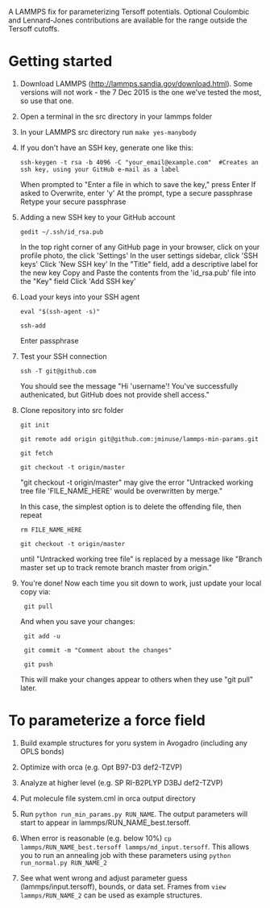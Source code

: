 A LAMMPS fix for parameterizing Tersoff potentials. Optional Coulombic and Lennard-Jones contributions are available for the range outside the Tersoff cutoffs. 

# Getting started

1.	Download LAMMPS (http://lammps.sandia.gov/download.html). Some versions will not work - the 7 Dec 2015 is the one we've tested the most, so use that one. 
	
2.	Open a terminal in the src directory in your lammps folder

3.	In your LAMMPS src directory run `make yes-manybody`
	
4.	If you don't have an SSH key, generate one like this:

		ssh-keygen -t rsa -b 4096 -C "your_email@example.com"  #Creates an ssh key, using your GitHub e-mail as a label
		
	When prompted to "Enter a file in which to save the key," press Enter
	If asked to Overwrite, enter 'y'
	At the prompt, type a secure passphrase
	Retype your secure passphrase

5.	Adding a new SSH key to your GitHub account

		gedit ~/.ssh/id_rsa.pub
	
	In the top right corner of any GitHub page in your browser, click on your profile photo, the click 'Settings'
	In the user settings sidebar, click 'SSH keys'
	Click 'New SSH key'
	In the "Title" field, add a descriptive label for the new key
	Copy and Paste the contents from the 'id_rsa.pub' file into the "Key" field
	Click 'Add SSH key'

6.	Load your keys into your SSH agent
	
		eval "$(ssh-agent -s)"
		
		ssh-add
		
	Enter passphrase
	
7.	Test your SSH connection

		ssh -T git@github.com
		
	You should see the message "Hi 'username'! You've successfully authenicated, but GitHub does not provide shell access."

8.	Clone repository into src folder
	
		git init
		
		git remote add origin git@github.com:jminuse/lammps-min-params.git
		
		git fetch
		
		git checkout -t origin/master

	"git checkout -t origin/master" may give the error "Untracked working tree file 'FILE_NAME_HERE' would be overwritten by merge."

	In this case, the simplest option is to delete the offending file, then repeat

		rm FILE_NAME_HERE

		git checkout -t origin/master 

	until "Untracked working tree file" is replaced by a message like "Branch master set up to track remote branch master from origin."

9. You're done! Now each time you sit down to work, just update your local copy via:

		git pull

	And when you save your changes:

		git add -u

		git commit -m "Comment about the changes"

		git push

	This will make your changes appear to others when they use "git pull" later.

# To parameterize a force field

1.	Build example structures for yoru system in Avogadro (including any OPLS bonds)

2.	Optimize with orca (e.g. Opt B97-D3 def2-TZVP)

3.	Analyze at higher level (e.g. SP RI-B2PLYP D3BJ def2-TZVP)

4.	Put molecule file system.cml in orca output directory

5.	Run `python run_min_params.py RUN_NAME`. The output parameters will start to appear in lammps/RUN_NAME_best.tersoff.

7.	When error is reasonable (e.g. below 10%) `cp lammps/RUN_NAME_best.tersoff lammps/md_input.tersoff`. This allows you to run an annealing job with these parameters using `python run_normal.py RUN_NAME_2`

9.	See what went wrong and adjust parameter guess (lammps/input.tersoff), bounds, or data set. Frames from `view lammps/RUN_NAME_2` can be used as example structures. 
